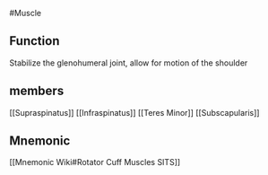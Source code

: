 #Muscle 
## Function
Stabilize the glenohumeral joint, allow for motion of the shoulder

## members
[[Supraspinatus]]
[[Infraspinatus]]
[[Teres Minor]]
[[Subscapularis]]

## Mnemonic
[[Mnemonic Wiki#Rotator Cuff Muscles SITS]]

